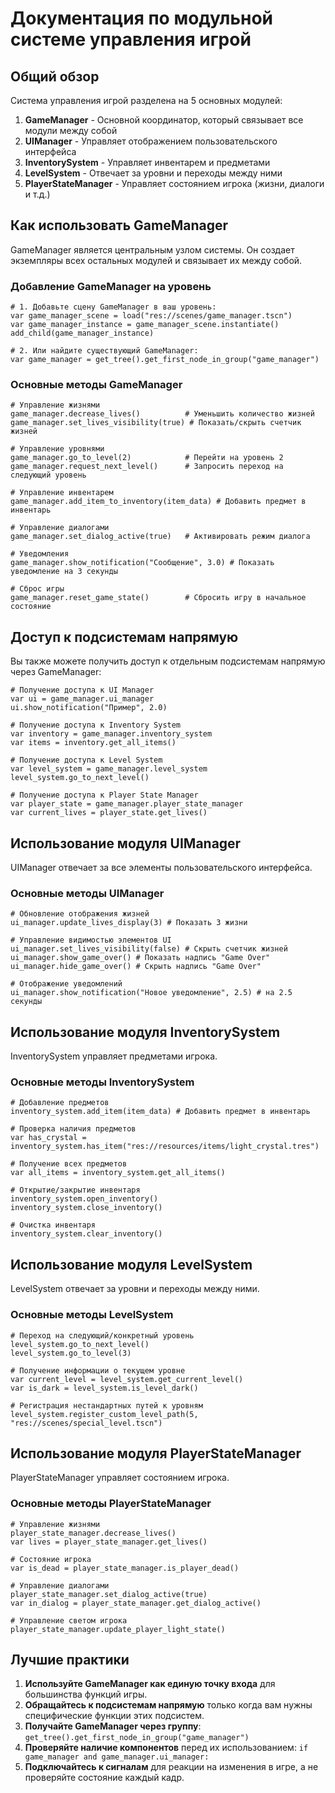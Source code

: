 # Документация по модульной системе управления игрой

## Общий обзор
Система управления игрой разделена на 5 основных модулей:

1. **GameManager** - Основной координатор, который связывает все модули между собой
2. **UIManager** - Управляет отображением пользовательского интерфейса 
3. **InventorySystem** - Управляет инвентарем и предметами
4. **LevelSystem** - Отвечает за уровни и переходы между ними
5. **PlayerStateManager** - Управляет состоянием игрока (жизни, диалоги и т.д.)

## Как использовать GameManager

GameManager является центральным узлом системы. Он создает экземпляры всех остальных модулей и связывает их между собой.

### Добавление GameManager на уровень

```gdscript
# 1. Добавьте сцену GameManager в ваш уровень:
var game_manager_scene = load("res://scenes/game_manager.tscn")
var game_manager_instance = game_manager_scene.instantiate()
add_child(game_manager_instance)

# 2. Или найдите существующий GameManager:
var game_manager = get_tree().get_first_node_in_group("game_manager")
```

### Основные методы GameManager

```gdscript
# Управление жизнями
game_manager.decrease_lives()          # Уменьшить количество жизней
game_manager.set_lives_visibility(true) # Показать/скрыть счетчик жизней

# Управление уровнями
game_manager.go_to_level(2)            # Перейти на уровень 2
game_manager.request_next_level()      # Запросить переход на следующий уровень

# Управление инвентарем
game_manager.add_item_to_inventory(item_data) # Добавить предмет в инвентарь

# Управление диалогами
game_manager.set_dialog_active(true)   # Активировать режим диалога

# Уведомления
game_manager.show_notification("Сообщение", 3.0) # Показать уведомление на 3 секунды

# Сброс игры
game_manager.reset_game_state()        # Сбросить игру в начальное состояние
```

## Доступ к подсистемам напрямую

Вы также можете получить доступ к отдельным подсистемам напрямую через GameManager:

```gdscript
# Получение доступа к UI Manager
var ui = game_manager.ui_manager
ui.show_notification("Пример", 2.0)

# Получение доступа к Inventory System
var inventory = game_manager.inventory_system
var items = inventory.get_all_items()

# Получение доступа к Level System
var level_system = game_manager.level_system
level_system.go_to_next_level()

# Получение доступа к Player State Manager
var player_state = game_manager.player_state_manager
var current_lives = player_state.get_lives()
```

## Использование модуля UIManager

UIManager отвечает за все элементы пользовательского интерфейса.

### Основные методы UIManager

```gdscript
# Обновление отображения жизней
ui_manager.update_lives_display(3) # Показать 3 жизни

# Управление видимостью элементов UI
ui_manager.set_lives_visibility(false) # Скрыть счетчик жизней
ui_manager.show_game_over() # Показать надпись "Game Over"
ui_manager.hide_game_over() # Скрыть надпись "Game Over"

# Отображение уведомлений
ui_manager.show_notification("Новое уведомление", 2.5) # на 2.5 секунды
```

## Использование модуля InventorySystem

InventorySystem управляет предметами игрока.

### Основные методы InventorySystem

```gdscript
# Добавление предметов
inventory_system.add_item(item_data) # Добавить предмет в инвентарь

# Проверка наличия предметов
var has_crystal = inventory_system.has_item("res://resources/items/light_crystal.tres")

# Получение всех предметов
var all_items = inventory_system.get_all_items()

# Открытие/закрытие инвентаря
inventory_system.open_inventory()
inventory_system.close_inventory()

# Очистка инвентаря
inventory_system.clear_inventory()
```

## Использование модуля LevelSystem

LevelSystem отвечает за уровни и переходы между ними.

### Основные методы LevelSystem

```gdscript
# Переход на следующий/конкретный уровень
level_system.go_to_next_level()
level_system.go_to_level(3)

# Получение информации о текущем уровне
var current_level = level_system.get_current_level()
var is_dark = level_system.is_level_dark()

# Регистрация нестандартных путей к уровням
level_system.register_custom_level_path(5, "res://scenes/special_level.tscn")
```

## Использование модуля PlayerStateManager

PlayerStateManager управляет состоянием игрока.

### Основные методы PlayerStateManager

```gdscript
# Управление жизнями
player_state_manager.decrease_lives()
var lives = player_state_manager.get_lives()

# Состояние игрока
var is_dead = player_state_manager.is_player_dead()

# Управление диалогами
player_state_manager.set_dialog_active(true)
var in_dialog = player_state_manager.get_dialog_active()

# Управление светом игрока
player_state_manager.update_player_light_state()
```

## Лучшие практики

1. **Используйте GameManager как единую точку входа** для большинства функций игры.
2. **Обращайтесь к подсистемам напрямую** только когда вам нужны специфические функции этих подсистем.
3. **Получайте GameManager через группу**: `get_tree().get_first_node_in_group("game_manager")`
4. **Проверяйте наличие компонентов** перед их использованием: `if game_manager and game_manager.ui_manager:`
5. **Подключайтесь к сигналам** для реакции на изменения в игре, а не проверяйте состояние каждый кадр. 